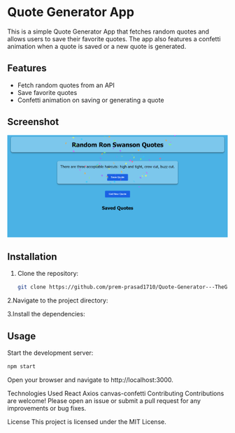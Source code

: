 # Quote Generator App

This is a simple Quote Generator App that fetches random quotes and allows users to save their favorite quotes. The app also features a confetti animation when a quote is saved or a new quote is generated.

## Features

- Fetch random quotes from an API
- Save favorite quotes
- Confetti animation on saving or generating a quote

## Screenshot

![Quote Generator App Screenshot](./public/Project_Screenshot.png)

## Installation

1. Clone the repository:

   ```sh
   git clone https://github.com/prem-prasad1710/Quote-Generator---TheGoodGame-Theory.git
2.Navigate to the project directory:

3.Install the dependencies:

## Usage
Start the development server:
 ```sh
npm start
```

Open your browser and navigate to http://localhost:3000.

Technologies Used
React
Axios
canvas-confetti
Contributing
Contributions are welcome! Please open an issue or submit a pull request for any improvements or bug fixes.

License
This project is licensed under the MIT License.
